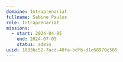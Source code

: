 ```yaml
---
domaine: Intraprenariat
fullname: Sabine Paulus
role: Intraprenariat
missions:
  - start: 2024-04-05
    end: 2024-07-05
    status: admin
uuid: 1833bc52-7acd-40fa-bdfb-d1c68970c505
---
```

